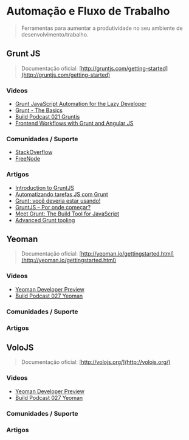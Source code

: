 # Automação e Fluxo de Trabalho

> Ferramentas para aumentar a produtividade no seu ambiente de desenvolvimento/trabalho.


## Grunt JS

> Documentação oficial: [http://gruntjs.com/getting-started](http://gruntjs.com/getting-started)

### Videos
* [Grunt JavaScript Automation for the Lazy Developer](http://www.youtube.com/watch?v=bntNYzCrzvE)
* [Grunt - The Basics](https://www.youtube.com/watch?v=q3Sqljpr-Vc)
* [Build Podcast 021 Gruntjs](https://www.youtube.com/watch?v=LoStSbRRA3I)
* [Frontend Workflows with Grunt and Angular JS](https://www.youtube.com/watch?v=fSAgFxjFSqY)

### Comunidades / Suporte
* [StackOverflow](http://stackoverflow.com/questions/tagged/gruntjs)
* [FreeNode](http://webchat.freenode.net/?channels=grunt)

### Artigos
* [Introduction to GruntJS](http://www.bymichaellancaster.com/blog/introduction-to-task-runner-gruntjs/)
* [Automatizando tarefas JS com Grunt](http://zenorocha.com/automatizando-tarefas-js-com-grunt/)
* [Grunt: você deveria estar usando!](http://tableless.com.br/grunt-voce-deveria-estar-usando/#.UbqFChXwJ-Y)
* [GruntJS – Por onde começar?](http://www.voltsdigital.com.br/labs/gruntjs-por-onde-comecar/)
* [Meet Grunt: The Build Tool for JavaScript](http://net.tutsplus.com/tutorials/javascript-ajax/meeting-grunt-the-build-tool-for-javascript/)
* [Advanced Grunt tooling](http://chrisawren.com/posts/Advanced-Grunt-tooling)

## Yeoman

> Documentação oficial: [http://yeoman.io/gettingstarted.html](http://yeoman.io/gettingstarted.html)

### Videos
* [Yeoman Developer Preview](http://www.youtube.com/watch?v=4qFwYiVjooc)
* [Build Podcast 027 Yeoman](https://www.youtube.com/watch?v=AIb3gLv2seY)

### Comunidades / Suporte

### Artigos


## VoloJS

> Documentação oficial: [http://volojs.org/](http://volojs.org/)

### Videos
* [Yeoman Developer Preview](http://www.youtube.com/watch?v=4qFwYiVjooc)
* [Build Podcast 027 Yeoman](https://www.youtube.com/watch?v=AIb3gLv2seY)

### Comunidades / Suporte

### Artigos

